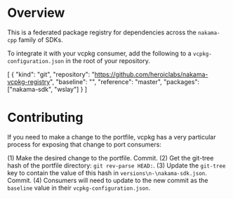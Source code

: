 # Overview

This is a federated package registry for dependencies across the `nakama-cpp` family of SDKs.

To integrate it with your vcpkg consumer, add the following to a `vcpkg-configuration.json` in the root of your repository.

[
    {
        "kind": "git",
        "repository": "https://github.com/heroiclabs/nakama-vcpkg-registry",
        "baseline": "<commit>",
        "reference": "master",
        "packages": ["nakama-sdk", "wslay"]
    }
]

# Contributing

If you need to make a change to the portfile, vcpkg has a very particular process for exposing that change to port consumers:

(1) Make the desired change to the portfile. Commit.
(2) Get the git-tree hash of the portfile directory: `git rev-parse HEAD:`.
(3) Update the `git-tree` key to contain the value of this hash in `versions\n-\nakama-sdk.json`. Commit.
(4) Consumers will need to update to the new commit as the `baseline` value in their `vcpkg-configuration.json`.
